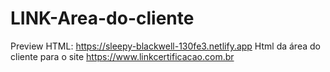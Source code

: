 # LINK-Area-do-cliente
Preview HTML: https://sleepy-blackwell-130fe3.netlify.app
Html da área do cliente para o site https://www.linkcertificacao.com.br

